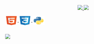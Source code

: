 <div align="center">
  <a href="https://github.com/EriickSaraiva">
  <img height="180em" src="https://github-readme-stats.vercel.app/api?username=EriickSaraiva&show_icons=true&theme=dark&include_all_commits=fals&count_private=true"/>
  <img height="180em" src="https://github-readme-stats.vercel.app/api/top-langs/?username=EriickSaraiva&layout=compact&langs_count=7&theme=dark"/>
</div>
  <div style="display: inline_block"><br>
  
  <img align="center" alt="Eriick-HTML" height="30" width="40" src="https://raw.githubusercontent.com/devicons/devicon/master/icons/html5/html5-original.svg">
  <img align="center" alt="Eriick-CSS" height="30" width="40" src="https://raw.githubusercontent.com/devicons/devicon/master/icons/css3/css3-original.svg">
  <img align="center" alt="Eriick-Python" height="30" width="40" src="https://raw.githubusercontent.com/devicons/devicon/master/icons/python/python-original.svg">
  
</div>
  
  ##
 
<div> 
  
  <a href = "mailto:ericksaraiva27@gmail.com"><img src="https://img.shields.io/badge/-Gmail-%23333?style=for-the-badge&logo=gmail&logoColor=white" target="_blank"></a>
 
  <div>
  
